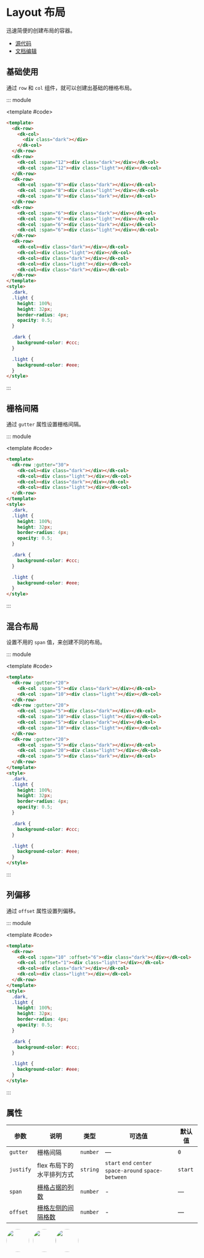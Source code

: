 # Layout 布局

迅速简便的创建布局的容器。

- [源代码](https://github.com/dk-plus-ui/dk-plus-ui/tree/master/packages/components/dkrow)
- [文档编辑](https://github.com/dk-plus-ui/dk-plus-ui/blob/master/docs/zh/components/layout.md)

## <a id='基础使用'>基础使用</a>

通过 `row` 和 `col` 组件，就可以创建出基础的栅格布局。

::: module

<template #code>
<LayoutComp class="docs-row">
</LayoutComp>
</template>

```html
<template>
  <dk-row>
    <dk-col>
      <div class="dark"></div>
    </dk-col>
  </dk-row>
  <dk-row>
    <dk-col :span="12"><div class="dark"></div></dk-col>
    <dk-col :span="12"><div class="light"></div></dk-col>
  </dk-row>
  <dk-row>
    <dk-col :span="8"><div class="dark"></div></dk-col>
    <dk-col :span="8"><div class="light"></div></dk-col>
    <dk-col :span="8"><div class="dark"></div></dk-col>
  </dk-row>
  <dk-row>
    <dk-col :span="6"><div class="dark"></div></dk-col>
    <dk-col :span="6"><div class="light"></div></dk-col>
    <dk-col :span="6"><div class="dark"></div></dk-col>
    <dk-col :span="6"><div class="light"></div></dk-col>
  </dk-row>
  <dk-row>
    <dk-col><div class="dark"></div></dk-col>
    <dk-col><div class="light"></div></dk-col>
    <dk-col><div class="dark"></div></dk-col>
    <dk-col><div class="light"></div></dk-col>
    <dk-col><div class="dark"></div></dk-col>
  </dk-row>
</template>
<style>
  .dark,
  .light {
    height: 100%;
    height: 32px;
    border-radius: 4px;
    opacity: 0.5;
  }

  .dark {
    background-color: #ccc;
  }

  .light {
    background-color: #eee;
  }
</style>
```

:::

## <a id='栅格间隔'>栅格间隔</a>

通过 `gutter` 属性设置栅格间隔。

::: module

<template #code>
<LayoutCompGutter class="docs-row">
</LayoutCompGutter>
</template>

```html
<template>
  <dk-row :gutter="30">
    <dk-col><div class="dark"></div></dk-col>
    <dk-col><div class="light"></div></dk-col>
    <dk-col><div class="dark"></div></dk-col>
    <dk-col><div class="light"></div></dk-col>
  </dk-row>
</template>
<style>
  .dark,
  .light {
    height: 100%;
    height: 32px;
    border-radius: 4px;
    opacity: 0.5;
  }

  .dark {
    background-color: #ccc;
  }

  .light {
    background-color: #eee;
  }
</style>
```

:::

## <a id='混合布局'>混合布局</a>

设置不用的 `span` 值，来创建不同的布局。

::: module

<template #code>
<LayoutCompBlend class="docs-row">
</LayoutCompBlend>
</template>

```html
<template>
  <dk-row :gutter="20">
    <dk-col :span="5"><div class="dark"></div></dk-col>
    <dk-col :span="10"><div class="light"></div></dk-col>
  </dk-row>
  <dk-row :gutter="20">
    <dk-col :span="5"><div class="dark"></div></dk-col>
    <dk-col :span="10"><div class="light"></div></dk-col>
    <dk-col :span="5"><div class="dark"></div></dk-col>
    <dk-col :span="10"><div class="light"></div></dk-col>
  </dk-row>
  <dk-row :gutter="20">
    <dk-col :span="5"><div class="dark"></div></dk-col>
    <dk-col :span="20"><div class="light"></div></dk-col>
    <dk-col :span="5"><div class="dark"></div></dk-col>
  </dk-row>
</template>
<style>
  .dark,
  .light {
    height: 100%;
    height: 32px;
    border-radius: 4px;
    opacity: 0.5;
  }

  .dark {
    background-color: #ccc;
  }

  .light {
    background-color: #eee;
  }
</style>
```

:::

## <a id='列偏移'>列偏移</a>

通过 `offset` 属性设置列偏移。

::: module

<template #code>
<LayoutCompOffset class="docs-row">
</LayoutCompOffset>
</template>

```html
<template>
  <dk-row>
    <dk-col :span="10" :offset="6"><div class="dark"></div></dk-col>
    <dk-col :offset="1"><div class="light"></div></dk-col>
    <dk-col><div class="dark"></div></dk-col>
    <dk-col><div class="light"></div></dk-col>
  </dk-row>
</template>
<style>
  .dark,
  .light {
    height: 100%;
    height: 32px;
    border-radius: 4px;
    opacity: 0.5;
  }

  .dark {
    background-color: #ccc;
  }

  .light {
    background-color: #eee;
  }
</style>
```

:::

## <a id="属性">属性</a>

| 参数      | 说明                      | 类型     | 可选值                                                | 默认值  |
| --------- | ------------------------- | -------- | ----------------------------------------------------- | ------- |
| `gutter`  | 栅格间隔                  | `number` | —                                                     | `0`     |
| `justify` | flex 布局下的水平排列方式 | `string` | `start` `end` `center` `space-around` `space-between` | `start` |
| `span`    | [栅格占据的列数](#混合布局)            | `number` | -                                                     | —       |
| `offset`  | [栅格左侧的间隔格数](#列偏移)        | `number` | -                                                     | —       |

<script setup>
  import LayoutComp from '../vueDome/layout/index.vue'
  import LayoutCompGutter from '../vueDome/layout/gutter.vue'
  import LayoutCompBlend from '../vueDome/layout/blend.vue'
  import LayoutCompOffset from '../vueDome/layout/offset.vue'
</script>

<div style='display: flex;'>
  <a href="https://github.com/dk-plus-ui" target="_blank" style='margin-right:10px;'>
    <img style='width:60px;height:60px;border-radius: 50%;' src="https://avatars.githubusercontent.com/u/88755587?v=4" />
  </a>
  <a href="https://github.com/WangYingJay" target="_blank">
    <img style='width:60px;height:60px;border-radius: 50%;' src="https://avatars.githubusercontent.com/u/117073291?s=64&v=4"/>
  </a>
  <a href="https://github.com/XuXiaoyingy" target="_blank">
    <img style='width:60px;height:60px;border-radius: 50%;' src="https://avatars.githubusercontent.com/u/140246146?v=4"/>
  </a>
</div>
